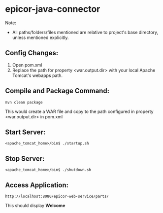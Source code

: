 epicor-java-connector
=====================

Note: 

* All paths/folders/files mentioned are relative to project's base directory, unless mentioned explicitly.


## Config Changes:

1. Open pom.xml
2. Replace the path for property <war.output.dir> with your local Apache Tomcat's webapps path.

## Compile and Package Command:

  `mvn clean package`

  This would create a WAR file and copy to the path configured in property <war.output.dir> in pom.xml

## Start Server:

`<apache_tomcat_home>/bin$ ./startup.sh`

## Stop Server:

`<apache_tomcat_home>/bin$ ./shutdown.sh`

## Access Application:

  `http://localhost:8080/epicor-web-service/parts/`
  
  This should display **Welcome**

